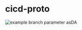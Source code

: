# cicd-proto
![example branch parameter](https://github.com/Powerchainger/cicd-proto/actions/workflows/main.yml/badge.svg)
asDA
